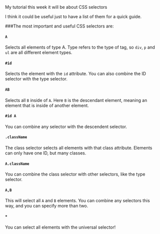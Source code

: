 My tutorial this week it will be about CSS selectors

I think it could be useful just to have a list of them for a quick guide.

###The most important and useful CSS selectors are:

#### `A`

Selects all elements of type A. Type refers to the type of tag, so `div`, `p` and `ul` are all different element types.

#### `#id`

Selects the element with the `id` attribute. You can also combine the ID selector with the type selector.

#### `AB`

Selects all `B` inside of `A`. Here `B` is the descendant element, meaning an element that is inside of another element.

#### `#id A`

You can combine any selector with the descendent selector.

#### `.className`

The class selector selects all elements with that class attribute. Elements can only have one ID, but many classes.

#### `A.className`

You can combine the class selector with other selectors, like the type selector.

#### `A,B`

This will select all `A` and `B` elements. You can combine any selectors this way, and you can specify more than two.

#### `*`

You can select all elements with the universal selector!







